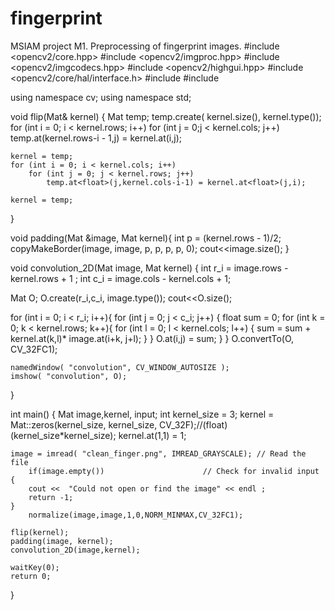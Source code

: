 # fingerprint

MSIAM project M1.
Preprocessing of fingerprint images.
#include <opencv2/core.hpp>
#include <opencv2/imgproc.hpp>
#include <opencv2/imgcodecs.hpp>
#include <opencv2/highgui.hpp>
#include <opencv2/core/hal/interface.h>
#include <iostream>
#include <algorithm>

using namespace cv;
using namespace std;

void flip(Mat& kernel)
{
	Mat temp;
	temp.create( kernel.size(), kernel.type());
	for (int i = 0; i < kernel.rows; i++)
		for (int j = 0;j < kernel.cols; j++)
			temp.at<float>(kernel.rows-i - 1,j) = kernel.at<float>(i,j);

	kernel = temp;
	for (int i = 0; i < kernel.cols; i++)
		for (int j = 0; j < kernel.rows; j++)
			temp.at<float>(j,kernel.cols-i-1) = kernel.at<float>(j,i);

	kernel = temp;
}

void padding(Mat &image, Mat kernel){
  int p = (kernel.rows - 1)/2;
  copyMakeBorder(image, image, p, p, p, p, 0);
	cout<<image.size();
}

void convolution_2D(Mat image, Mat kernel)
{
  int r_i = image.rows - kernel.rows + 1 ;
  int c_i = image.cols - kernel.cols + 1;

  Mat O;
  O.create(r_i,c_i, image.type());
	cout<<O.size();

  for (int i = 0; i < r_i; i++){
    for (int j = 0; j < c_i; j++)
    {
      float sum = 0;
      for (int k = 0; k < kernel.rows; k++){
        for (int l = 0; l < kernel.cols; l++)
        {
          sum = sum + kernel.at<float>(k,l)* image.at<float>(i+k, j+l);
        }
      }
			O.at<float>(i,j) = sum;
    }
  }
	O.convertTo(O, CV_32FC1);

	namedWindow( "convolution", CV_WINDOW_AUTOSIZE );
	imshow( "convolution", O);
}

int main()
{
    Mat image,kernel, input;
		int kernel_size = 3;
		kernel = Mat::zeros(kernel_size, kernel_size, CV_32F);//(float)(kernel_size*kernel_size);
		kernel.at<float>(1,1) = 1;

    image = imread( "clean_finger.png", IMREAD_GRAYSCALE); // Read the file
		if(image.empty())                      // Check for invalid input
    {
        cout <<  "Could not open or find the image" << endl ;
        return -1;
    }
		normalize(image,image,1,0,NORM_MINMAX,CV_32FC1);

    flip(kernel);
    padding(image, kernel);
    convolution_2D(image,kernel);

    waitKey(0);
    return 0;
}
